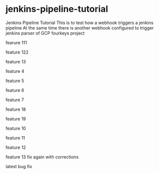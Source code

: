 # jenkins-pipeline-tutorial
Jenkins Pipeline Tutorial
 This is to test how a webhook triggers a jenkins pipeline
 At the same time there is another webhook configured to trigger jenkins parser of GCP fourkeys project

fearure 111

feature 122


feature 13

feature 4

feature 5

feature 6

feature 7

feature 18

feature 19


feature 10


feature 11


feature 12

feature 13 fix again with corrections

latest bug fix
